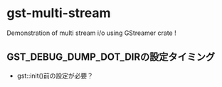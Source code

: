 # gst-multi-stream
Demonstration of multi stream i/o using GStreamer crate !

## GST_DEBUG_DUMP_DOT_DIRの設定タイミング

- gst::init()前の設定が必要？